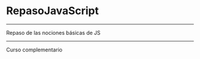 # RepasoJavaScript
_________________
Repaso de las nociones básicas de JS
_________________
Curso complementario